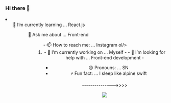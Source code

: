 ### Hi there 👋
<li>
  <ol> 🌱 I’m currently learning ... React.js <ol/>
    <ol>  💬 Ask me about ... Front-end <ol/>
      <ol> - 📫 How to reach me: ... Instagram ol/>
<li/>

<center>- 🔭 I’m currently working on ... Myself 
- 
- 🤔 I’m looking for help with ... Front-end development
-

- 😄 Pronouns: ... SN 
- ⚡ Fun fact: ... I sleep like alpine swift <center/>


--------------->>>>

<img src="https://bizadda360.com/img-uploads/Inspiring-Motivational-quotes-by-Elon-Musk-1634726490.png">

